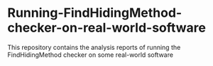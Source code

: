 # Running-FindHidingMethod-checker-on-real-world-software
This repository contains the analysis reports of running the FindHidingMethod checker on some real-world software
